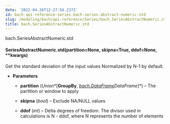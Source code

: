 ```yaml
---
date: '2022-04-26T12:27:56.237Z'
id: bach-api-reference-series-bach-series-abstract-numeric-std
slug: /modeling/bach/api-reference/Series/bach.SeriesAbstractNumeric.std/
title: bach.SeriesAbstractNumeric.std
---
```


bach.SeriesAbstractNumeric.std


#### SeriesAbstractNumeric.std(partition=None, skipna=True, ddof=None, \*\*kwargs)
Get the standard deviation of the input values
Normalized by N-1 by default.


* **Parameters**

    
    * **partition** (*Union**[**GroupBy**, *[bach.DataFrame](#bach.DataFrame)*DataFrame**]*) – The partition or window to apply


    * **skipna** (*bool*) – Exclude NA/NULL values


    * **ddof** (*int*) – Delta degrees of freedom. The divisor used in calculations is N - ddof,
    where N represents the number of elements


<!-- !! processed by numpydoc !! -->
